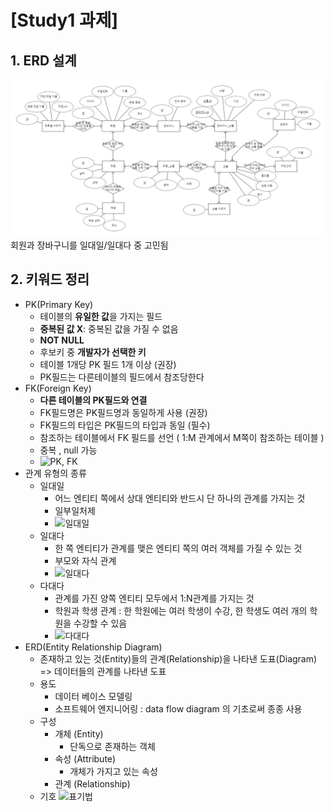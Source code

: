 # [Study1 과제]
## 1. ERD 설계
![shoppingMallErd.png](shoppingMallErd.png)
회원과 장바구니를 일대일/일대다 중 고민됨


## 2. 키워드 정리
- PK(Primary Key)
    - 테이블의 **유일한 값**을 가지는 필드
    - **중복된 값 X**: 중복된 값을 가질 수 없음
    - **NOT NULL**
    - 후보키 중 **개발자가 선택한 키**
    - 테이블 1개당 PK 필드 1개 이상 (권장)
    - PK필드는 다른테이블의 필드에서 참조당한다
- FK(Foreign Key)
    - **다른 테이블의 PK필드와 연결**
    - FK필드명은 PK필드명과 동일하게 사용 (권장)
    - FK필드의 타입은 PK필드의 타입과 동일 (필수)
    - 참조하는 테이블에서 FK 필드를 선언 ( 1:M 관계에서 M쪽이 참조하는 테이블 )
    - 중복 , null 가능
  - ![PK, FK](https://velog.velcdn.com/images%2Fjch9537%2Fpost%2Feffa8fe7-fa6e-474f-bf9d-fc30f53b9cf8%2Fimage.png)
- 관계 유형의 종류
  - 일대일
    - 어느 엔티티 쪽에서 상대 엔티티와 반드시 단 하나의 관계를 가지는 것
    - 일부일처제 
    - ![일대일](https://velog.velcdn.com/images%2Fgillog%2Fpost%2F296d4f71-8eba-4353-bf3a-4d9b342695df%2F11.PNG)
  - 일대다
    - 한 쪽 엔티티가 관계를 맺은 엔티티 쪽의 여러 객체를 가질 수 있는 것
    - 부모와 자식 관계
    - ![일대다](https://velog.velcdn.com/images%2Fgillog%2Fpost%2F8977abf9-f56e-46b0-8764-cf6446af1daf%2F22.PNG)
  - 다대다
    - 관계를 가진 양쪽 엔티티 모두에서 1:N관계를 가지는 것
    - 학원과 학생 관계 : 한 학원에는 여러 학생이 수강, 한 학생도 여러 개의 학원을 수강할 수 있음
    - ![다대다](https://velog.velcdn.com/images%2Fgillog%2Fpost%2F33a5d121-a58d-4791-a2f7-d1243e954d21%2F33.PNG)
- ERD(Entity Relationship Diagram)
  - 존재하고 있는 것(Entity)들의 관계(Relationship)을 나타낸 도표(Diagram) => 데이터들의 관계를 나타낸 도표
  - 용도
    - 데이터 베이스 모델링
    - 소프트웨어 엔지니어링 : data flow diagram 의 기초로써 종종 사용
  - 구성
    - 개체 (Entity)
      - 단독으로 존재하는 객체
    - 속성 (Attribute)
      - 개체가 가지고 있는 속성
    - 관계 (Relationship)
  - 기호
    ![표기법](https://velog.velcdn.com/images/mong9_s/post/6407a362-71d6-4941-b9a3-62f9ac16ed44/image.PNG)